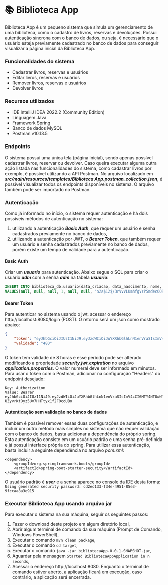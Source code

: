 # :books: Biblioteca App
Biblioteca App é um pequeno sistema que simula um gerenciamento de uma biblioteca, como o cadastro de livros, reservas e devoluções. Possui autenticação síncrona com o banco de dados, ou seja, é necessário que o usuário esteja previamente cadastrado no banco de dados para conseguir visualizar a página inicial da Biblioteca App.

### Funcionalidades do sistema
- Cadastrar livros, reservas e usuários
- Editar livros, reservas e usuários
- Remover livros, reservas e usuários
- Devolver livros

### Recursos utilizados
- IDE IntelliJ IDEA 2022.2 (Community Edition)
- Linguagem Java
- Framework Spring
- Banco de dados MySQL
- Postman v10.13.5

### Endpoints
O sistema possui uma única tela (página inicial), sendo apenas possível cadastrar livros, reservar ou devolver. Caso queira executar alguma outra ação listada nas funcionalidades do sistema, como cadastrar livros por exemplo, é possível utilizando a API Postman. No arquivo localizado em **_src/main/resources/templates/Biblioteca App.postman_collection.json_**, é possível visualizar todos os endpoints disponíveis no sistema. O arquivo também pode ser importado no Postman.

### Autenticação
Como já informado no início, o sistema requer autenticação e há dois possíveis métodos de autenticação no sistema:
1. utilizando a autenticação **_Basic Auth_**, que requer um usuário e senha cadastrados previamente no banco de dados,
2. utilizando a autenticação por JWT, o **_Bearer Token_**, que também requer um usuário e senha cadastrados previamente no banco de dados, porém existe um tempo de validade para a autenticação.

#### Basic Auth
Criar um _**usuario**_ para autenticação. Abaixo segue o SQL para criar o usuário **_adm_** com a senha **_adm_** na tabela **_usuario_**:
```sql
INSERT INTO biblioteca_db.usuario(data_criacao, data_nascimento, nome, ativo, documento_identificacao, email, senha, login)
VALUES(null, null, null, 1, null, null, '$2a$12$/3rVvVLUmhfgVzPSmdec0OR5OClQAmXltU0vUPMlQDIN0jsRP94oa', 'adm');
```

#### Bearer Token
Para autenticar no sistema usando o jwt, acessar o endereço http://localhost:8080/login (POST). O retorno será um json como mostrado abaixo:
```json
{
    "token": "eyJhbGciOiJIUzI1NiJ9.eyJzdWIiOiJuYXRhbGlhLnN1enVraSIsImV4cCI6MTY4NTUwNTM2Mn0.wMa83vD66PYH-UZyvrKtOyz5Uv7HHTtyx1f2F0coUBo",
    "validade": "480"
}
```
O token tem validade de 8 horas e esse período pode ser alterado modificando a propriedade _**security.jwt.expiration**_ no arquivo _**application.properties**_. O valor numeral deve ser informado em minutos. Para usar o token com o Postman, adicionar na configuração "Headers" do endpoint desejado:
```
Key: Authorization
Value: Bearer eyJhbGciOiJIUzI1NiJ9.eyJzdWIiOiJuYXRhbGlhLnN1enVraSIsImV4cCI6MTY4NTUwNTM2Mn0.wMa83vD66PYH-UZyvrKtOyz5Uv7HHTtyx1f2F0coUBo
```

#### Autenticação sem validação no banco de dados
Também é possível remover essas duas configurações de autenticação, e incluir um outro método mais simples no sistema que não requer validação com o banco de dados, basta adicionar a dependência do próprio spring. Esta autenticação consiste em um usuário padrão e uma senha pré-definida e já possui interface própria do spring. Para utilizar essa autenticação, basta incluir a seguinte dependência no arquivo *pom.xml*:
```maven
<dependency>
    <groupId>org.springframework.boot</groupId>
    <artifactId>spring-boot-starter-security</artifactId>
</dependency>
```
O usuário padrão é ***user*** e a senha aparece no console da IDE desta forma: ```Using generated security password: cd2ed133-f34e-4951-85e3-9fccaa8a3e915```

### Executar Biblioteca App usando arquivo jar
Para executar o sistema na sua máquina, seguir os seguintes passos:
1. Fazer o download deste projeto em algum diretório local,
2. Abrir algum terminal de comando da sua máquina (Prompt de Comando, Windows PowerShell),
3. Executar o comando ```mvn clean package```,
4. Executar o comando ```cd target```,
5. Executar o comando ```java -jar bibliotecaApp-0.0.1-SNAPSHOT.jar```,
6. Aguardar pela mensagem ```Started BibliotecaAppApplication in n seconds```,
7. Acessar o endereço http://localhost:8080. Enquanto o terminal de comando estiver aberto, a aplicação ficará em execução, caso contrário, a aplicação será encerrada.
